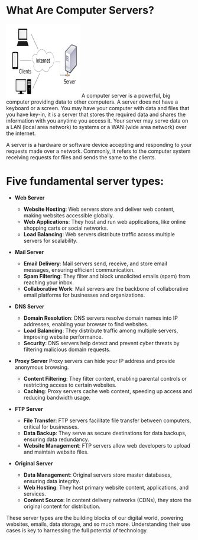 # What Are Computer Servers?
<img src="/Images/server.png" width="200" height="200"/>
A computer server is a powerful, big computer providing data to other computers. A server does not have a keyboard or a screen. You may have your computer with data and files that you have key-in, it is a server that stores the required data and shares the information with you anytime you access it. Your server may serve data on a LAN (local area network) to systems or a WAN (wide area network) over the internet.

A server is a hardware or software device accepting and responding to your requests made over a network. Commonly, it refers to the computer system receiving requests for files and sends the same to the clients.

# Five fundamental server types:

- <b>Web Server</b>
    - <b>Website Hosting</b>: Web servers store and deliver web content, making websites accessible globally.
    - <b>Web Applications</b>: They host and run web applications, like online shopping carts or social networks.
    - <b>Load Balancing</b>: Web servers distribute traffic across multiple servers for scalability.

- <b>Mail Server</b>
    - <b>Email Delivery</b>: Mail servers send, receive, and store email messages, ensuring efficient communication.
    - <b>Spam Filtering</b>: They filter and block unsolicited emails (spam) from reaching your inbox.
    - <b>Collaborative Work</b>: Mail servers are the backbone of collaborative email platforms for businesses and organizations.

- <b>DNS Server</b>
    - <b>Domain Resolution</b>: DNS servers resolve domain names into IP addresses, enabling your browser to find websites.
    - <b>Load Balancing</b>: They distribute traffic among multiple servers, improving website performance.
    - <b>Security</b>: DNS servers help detect and prevent cyber threats by filtering malicious domain requests.

- <b>Proxy Server</b>
Proxy servers can hide your IP address and provide anonymous browsing.
    - <b>Content Filtering</b>: They filter content, enabling parental controls or restricting access to certain websites.
    - <b>Caching</b>: Proxy servers cache web content, speeding up access and reducing bandwidth usage.
- <b>FTP Server</b>
    - <b>File Transfer</b>: FTP servers facilitate file transfer between computers, critical for businesses.
    - <b>Data Backup</b>: They serve as secure destinations for data backups, ensuring data redundancy.
    - <b>Website Management</b>: FTP servers allow web developers to upload and maintain website files.

- <b>Original Server </b>
    - <b>Data Management</b>: Original servers store master databases, ensuring data integrity.
    - <b>Web Hosting</b>: They host primary website content, applications, and services.
    - <b>Content Source</b>: In content delivery networks (CDNs), they store the original content for distribution.

These server types are the building blocks of our digital world, powering websites, emails, data storage, and so much more. Understanding their use cases is key to harnessing the full potential of technology.